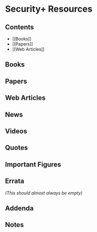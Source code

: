# Security+ Resources

## Contents

- [[Books]]
- [[Papers]]
- [[Web Articles]]

## Books

## Papers

## Web Articles

## News

## Videos

## Quotes

## Important Figures

## Errata 
*(This should almost always be empty)*

## Addenda

## Notes
